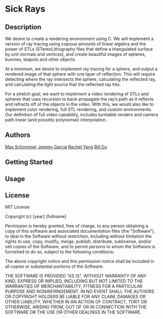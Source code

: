 # Sick Rays

## Description
We desire to create a rendering environment using C. We will implement a version of ray tracing using copious amounts of linear algebra and the power of STLs (STereoLithography files that define a triangulated surface by unit normals and vertices), and create beautiful images of spheres, bunnies, teapots and other objects.

At a minimum, we desire to implement ray tracing for a sphere, and output a rendered image of that sphere with one layer of reflection. This will require detecting where the ray intersects the sphere, calculating the reflected ray, and calculating the light source that the reflected ray hits.

For a stretch goal, we want to implement a video rendering of STLs and spheres that uses recursion to back-propagate the ray’s path as it reflects and refracts off of the objects in the video. With this, we would also like to implement color rendering, full STL rendering, and custom environments. Our definition of full video capability, includes turntable renders and camera path linear (and possibly polynomial) interpolation..

## Authors
[Max Schommer](http://www.maxschommer.com/)
[Jeremy Garcia](https://github.com/jag-123)
[Rachel Yang](rachelyang02.github.io)
[Bill Du](https://github.com/DHZBill)

## Getting Started 

## Usage

## License
MIT License

Copyright (c) [year] [fullname]

Permission is hereby granted, free of charge, to any person obtaining a copy
of this software and associated documentation files (the "Software"), to deal
in the Software without restriction, including without limitation the rights
to use, copy, modify, merge, publish, distribute, sublicense, and/or sell
copies of the Software, and to permit persons to whom the Software is
furnished to do so, subject to the following conditions:

The above copyright notice and this permission notice shall be included in all
copies or substantial portions of the Software.

THE SOFTWARE IS PROVIDED "AS IS", WITHOUT WARRANTY OF ANY KIND, EXPRESS OR
IMPLIED, INCLUDING BUT NOT LIMITED TO THE WARRANTIES OF MERCHANTABILITY,
FITNESS FOR A PARTICULAR PURPOSE AND NONINFRINGEMENT. IN NO EVENT SHALL THE
AUTHORS OR COPYRIGHT HOLDERS BE LIABLE FOR ANY CLAIM, DAMAGES OR OTHER
LIABILITY, WHETHER IN AN ACTION OF CONTRACT, TORT OR OTHERWISE, ARISING FROM,
OUT OF OR IN CONNECTION WITH THE SOFTWARE OR THE USE OR OTHER DEALINGS IN THE
SOFTWARE.

